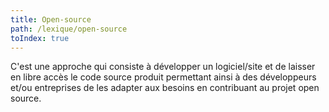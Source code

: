 ```yaml
---
title: Open-source
path: /lexique/open-source
toIndex: true
---
```


C'est une approche qui consiste à développer un logiciel/site et de laisser en libre accès le code source produit permettant ainsi à des développeurs et/ou entreprises de les adapter aux besoins en contribuant au projet open source.
